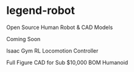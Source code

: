 # legend-robot
Open Source Human Robot &amp; CAD Models

Coming Soon

Isaac Gym RL Locomotion Controller

Full Figure CAD for Sub $10,000 BOM Humanoid
